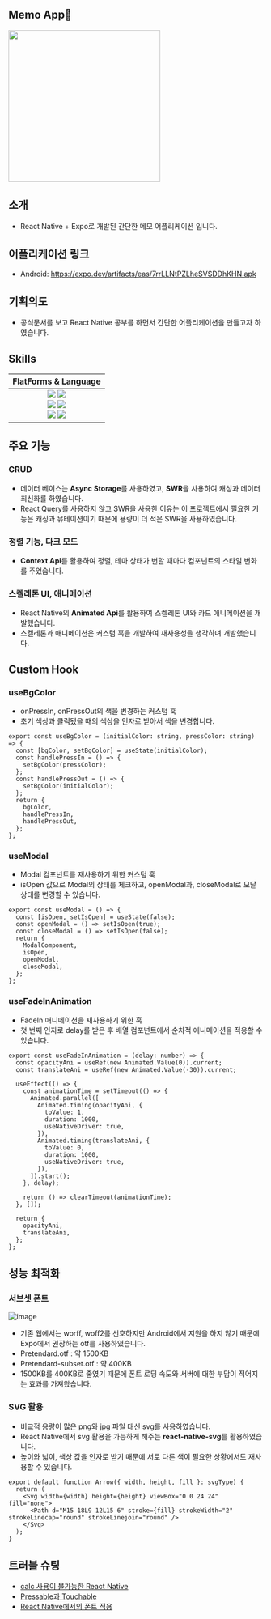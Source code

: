 ## Memo App📝
<img src="https://github.com/user-attachments/assets/a59329a6-0c2a-4e7b-80c8-c2efde03802a" width=300 />

## 소개
- React Native + Expo로 개발된 간단한 메모 어플리케이션 입니다.

## 어플리케이션 링크
- Android: https://expo.dev/artifacts/eas/7rrLLNtPZLheSVSDDhKHN.apk

## 기획의도
- 공식문서를 보고 React Native 공부를 하면서 간단한 어플리케이션을 만들고자 하였습니다.

## Skills

| FlatForms & Language |
| :-: |
| <img src="https://img.shields.io/badge/javascript-F7DF1E?style=for-the-badge&logo=javascript&logoColor=white"> <img src="https://img.shields.io/badge/typescript-3178C6?style=for-the-badge&logo=typescript&logoColor=white"><br/><img src="https://img.shields.io/badge/react-61DAFB?style=for-the-badge&logo=react&logoColor=white"> <img src="https://img.shields.io/badge/expo-000020?style=for-the-badge&logo=expo&logoColor=white"><br/><img src="https://img.shields.io/badge/swr-000000?style=for-the-badge&logo=swr&logoColor=white"> <img src="https://img.shields.io/badge/styledcomponents-DB7093?style=for-the-badge&logo=styledcomponents&logoColor=white">
 
## 주요 기능

### CRUD
- 데이터 베이스는 <strong>Async Storage</strong>를 사용하였고, <strong>SWR</strong>을 사용하여 캐싱과 데이터 최신화를 하였습니다.
- React Query를 사용하지 않고 SWR을 사용한 이유는 이 프로젝트에서 필요한 기능은 캐싱과 뮤테이션이기 때문에 용량이 더 적은 SWR을 사용하였습니다.

### 정렬 기능, 다크 모드
- <strong>Context Api</strong>를 활용하여 정렬, 테마 상태가 변할 때마다 컴포넌트의 스타일 변화를 주었습니다.

### 스켈레톤 UI, 애니메이션
- React Native의 <strong>Animated Api</strong>를 활용하여 스켈레톤 UI와 카드 애니메이션을 개발했습니다.
- 스켈레톤과 애니메이션은 커스텀 훅을 개발하여 재사용성을 생각하며 개발했습니다.

## Custom Hook

### useBgColor
- onPressIn, onPressOut의 색을 변경하는 커스텀 훅
- 초기 색상과 클릭됐을 때의 색상을 인자로 받아서 색을 변경합니다.
```
export const useBgColor = (initialColor: string, pressColor: string) => {
  const [bgColor, setBgColor] = useState(initialColor);
  const handlePressIn = () => {
    setBgColor(pressColor);
  };
  const handlePressOut = () => {
    setBgColor(initialColor);
  };
  return {
    bgColor,
    handlePressIn,
    handlePressOut,
  };
};
```

### useModal
- Modal 컴포넌트를 재사용하기 위한 커스텀 훅
- isOpen 값으로 Modal의 상태를 체크하고, openModal과, closeModal로 모달 상태를 변경할 수 있습니다.
```
export const useModal = () => {
  const [isOpen, setIsOpen] = useState(false);
  const openModal = () => setIsOpen(true);
  const closeModal = () => setIsOpen(false);
  return {
    ModalComponent,
    isOpen,
    openModal,
    closeModal,
  };
};
```

### useFadeInAnimation
- FadeIn 애니메이션을 재사용하기 위한 훅
- 첫 번째 인자로 delay를 받은 후 배열 컴포넌트에서 순차적 애니메이션을 적용할 수 있습니다.
```
export const useFadeInAnimation = (delay: number) => {
  const opacityAni = useRef(new Animated.Value(0)).current;
  const translateAni = useRef(new Animated.Value(-30)).current;

  useEffect(() => {
    const animationTime = setTimeout(() => {
      Animated.parallel([
        Animated.timing(opacityAni, {
          toValue: 1,
          duration: 1000,
          useNativeDriver: true,
        }),
        Animated.timing(translateAni, {
          toValue: 0,
          duration: 1000,
          useNativeDriver: true,
        }),
      ]).start();
    }, delay);

    return () => clearTimeout(animationTime);
  }, []);

  return {
    opacityAni,
    translateAni,
  };
};
```

## 성능 최적화

### 서브셋 폰트
![image](https://github.com/user-attachments/assets/1fa010a5-5573-4055-88b5-66708fc56837)
- 기존 웹에서는 worff, woff2를 선호하지만 Android에서 지원을 하지 않기 때문에 Expo에서 권장하는 otf를 사용하였습니다.
- Pretendard.otf : 약 1500KB
- Pretendard-subset.otf : 약 400KB
- 1500KB를 400KB로 줄였기 때문에 폰트 로딩 속도와 서버에 대한 부담이 적어지는 효과를 가져왔습니다.

### SVG 활용
- 비교적 용량이 많은 png와 jpg 파일 대신 svg를 사용하였습니다.
- React Native에서 svg 활용을 가능하게 해주는 <strong>react-native-svg</strong>를 활용하였습니다.
- 높이와 넓이, 색상 값을 인자로 받기 때문에 서로 다른 색이 필요한 상황에서도 재사용할 수 있습니다.
```
export default function Arrow({ width, height, fill }: svgType) {
  return (
    <Svg width={width} height={height} viewBox="0 0 24 24" fill="none">
      <Path d="M15 18L9 12L15 6" stroke={fill} strokeWidth="2" strokeLinecap="round" strokeLinejoin="round" />
    </Svg>
  );
}
```

## 트러블 슈팅
- [calc 사용이 불가능한 React Native](https://velog.io/@d_hyeon/RN%EC%97%90%EC%84%9C-calc-%EC%82%AC%EC%9A%A9%ED%95%98%EB%8A%94-%EB%B2%95)
- [Pressable과 Touchable](https://velog.io/@d_hyeon/Pressable-vs-Button-vs-Touchable)
- [React Native에서의 폰트 적용](https://velog.io/@d_hyeon/RN-%ED%8F%B0%ED%8A%B8-%EC%B6%94%EA%B0%80%ED%95%98%EA%B8%B0)
